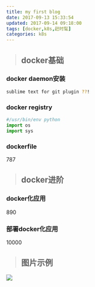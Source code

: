 ```yaml
---
title: my first blog
date: 2017-09-13 15:33:54
updated: 2017-09-14 09:18:00
tags: [docker,k8s,赶时髦]
categories: k8s
---
```


> ## docker基础

### docker daemon安装
```bash
sublime text for git plugin ??!
```

### docker registry

```python 
#/usr/bin/env python
import os
import sys
```

### dockerfile

787

> ## docker进阶

### docker化应用

890

### 部署docker化应用 

10000

> ## 图片示例

![](/images/1.jpg)